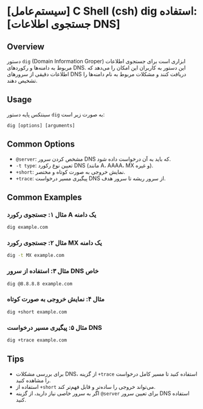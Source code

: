 # [سیستم‌عامل] C Shell (csh) dig استفاده: [جستجوی اطلاعات DNS]

## Overview
دستور `dig` (Domain Information Groper) ابزاری است برای جستجوی اطلاعات مربوط به دامنه‌ها و رکوردهای DNS. این دستور به کاربران این امکان را می‌دهد که اطلاعات دقیقی از سرورهای DNS دریافت کنند و مشکلات مربوط به نام دامنه‌ها را تشخیص دهند.

## Usage
سینتکس پایه دستور `dig` به صورت زیر است:

```
dig [options] [arguments]
```

## Common Options
- `@server`: مشخص کردن سرور DNS که باید به آن درخواست داده شود.
- `-t type`: تعیین نوع رکورد DNS (مانند A، AAAA، MX و غیره).
- `+short`: نمایش خروجی به صورت کوتاه و مختصر.
- `+trace`: پیگیری مسیر درخواست DNS از سرور ریشه تا سرور هدف.

## Common Examples
### مثال ۱: جستجوی رکورد A یک دامنه
```bash
dig example.com
```

### مثال ۲: جستجوی رکورد MX یک دامنه
```bash
dig -t MX example.com
```

### مثال ۳: استفاده از سرور DNS خاص
```bash
dig @8.8.8.8 example.com
```

### مثال ۴: نمایش خروجی به صورت کوتاه
```bash
dig +short example.com
```

### مثال ۵: پیگیری مسیر درخواست DNS
```bash
dig +trace example.com
```

## Tips
- برای بررسی مشکلات DNS، از گزینه `+trace` استفاده کنید تا مسیر کامل درخواست را مشاهده کنید.
- استفاده از `+short` می‌تواند خروجی را ساده‌تر و قابل فهم‌تر کند.
- اگر به سرور خاصی نیاز دارید، از گزینه `@server` برای تعیین سرور DNS استفاده کنید.